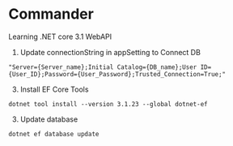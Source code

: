 # Commander
 Learning .NET core 3.1 WebAPI

1. Update connectionString in appSetting to Connect DB
```
"Server={Server_name};Initial Catalog={DB_name};User ID={User_ID};Password={User_Password};Trusted_Connection=True;"
``` 
3. Install EF Core Tools
```
dotnet tool install --version 3.1.23 --global dotnet-ef
```  
3. Update database
```
dotnet ef database update
```  
